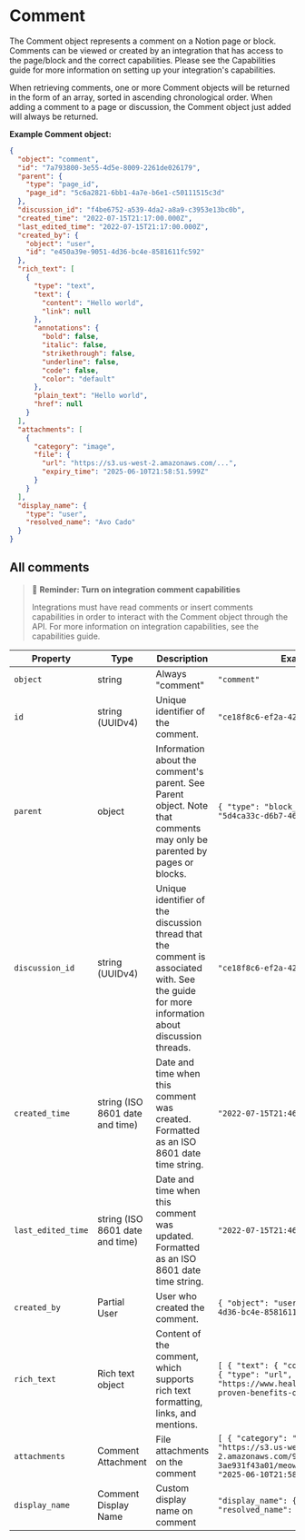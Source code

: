 # Comment

The Comment object represents a comment on a Notion page or block. Comments can be viewed or created by an integration
that has access to the page/block and the correct capabilities. Please see the Capabilities guide for more information
on setting up your integration's capabilities.

When retrieving comments, one or more Comment objects will be returned in the form of an array, sorted in ascending
chronological order. When adding a comment to a page or discussion, the Comment object just added will always be
returned.

**Example Comment object:**

```json
{
  "object": "comment",
  "id": "7a793800-3e55-4d5e-8009-2261de026179",
  "parent": {
    "type": "page_id",
    "page_id": "5c6a2821-6bb1-4a7e-b6e1-c50111515c3d"
  },
  "discussion_id": "f4be6752-a539-4da2-a8a9-c3953e13bc0b",
  "created_time": "2022-07-15T21:17:00.000Z",
  "last_edited_time": "2022-07-15T21:17:00.000Z",
  "created_by": {
    "object": "user",
    "id": "e450a39e-9051-4d36-bc4e-8581611fc592"
  },
  "rich_text": [
    {
      "type": "text",
      "text": {
        "content": "Hello world",
        "link": null
      },
      "annotations": {
        "bold": false,
        "italic": false,
        "strikethrough": false,
        "underline": false,
        "code": false,
        "color": "default"
      },
      "plain_text": "Hello world",
      "href": null
    }
  ],
  "attachments": [
    {
      "category": "image",
      "file": {
        "url": "https://s3.us-west-2.amazonaws.com/...",
        "expiry_time": "2025-06-10T21:58:51.599Z"
      }
    }
  ],
  "display_name": {
    "type": "user",
    "resolved_name": "Avo Cado"
  }
}
```

## All comments

> 📘 **Reminder: Turn on integration comment capabilities**
>
> Integrations must have read comments or insert comments capabilities in order to interact with the Comment object
> through the API.
> For more information on integration capabilities, see the capabilities guide.

| Property           | Type                            | Description                                                                                                                                  | Example value                                                                                                                                                                  |
|--------------------|---------------------------------|----------------------------------------------------------------------------------------------------------------------------------------------|--------------------------------------------------------------------------------------------------------------------------------------------------------------------------------|
| `object`           | string                          | Always "comment"                                                                                                                             | `"comment"`                                                                                                                                                                    |
| `id`               | string (UUIDv4)                 | Unique identifier of the comment.                                                                                                            | `"ce18f8c6-ef2a-427f-b416-43531fc7c117"`                                                                                                                                       |
| `parent`           | object                          | Information about the comment's parent. See Parent object. Note that comments may only be parented by pages or blocks.                       | `{ "type": "block_id", "block_id": "5d4ca33c-d6b7-4675-93d9-84b70af45d1c" }`                                                                                                   |
| `discussion_id`    | string (UUIDv4)                 | Unique identifier of the discussion thread that the comment is associated with. See the guide for more information about discussion threads. | `"ce18f8c6-ef2a-427f-b416-43531fc7c117"`                                                                                                                                       |
| `created_time`     | string (ISO 8601 date and time) | Date and time when this comment was created. Formatted as an ISO 8601 date time string.                                                      | `"2022-07-15T21:46:00.000Z"`                                                                                                                                                   |
| `last_edited_time` | string (ISO 8601 date and time) | Date and time when this comment was updated. Formatted as an ISO 8601 date time string.                                                      | `"2022-07-15T21:46:00.000Z"`                                                                                                                                                   |
| `created_by`       | Partial User                    | User who created the comment.                                                                                                                | `{ "object": "user", "id": "e450a39e-9051-4d36-bc4e-8581611fc592" }`                                                                                                           |
| `rich_text`        | Rich text object                | Content of the comment, which supports rich text formatting, links, and mentions.                                                            | `[ { "text": { "content": "Kale", "link": { "type": "url", "url": "https://www.healthline.com/nutrition/10-proven-benefits-of-kale" } } } ]`                                   |
| `attachments`      | Comment Attachment              | File attachments on the comment                                                                                                              | `[ { "category": "image", "file": { "url": "https://s3.us-west-2.amazonaws.com/9bc6c6e0-32b8-4d55-8c12-3ae931f43a01/meow...", "expiry_time": "2025-06-10T21:58:51.599Z" } } ]` |
| `display_name`     | Comment Display Name            | Custom display name on comment                                                                                                               | `"display_name": { "type": "custom", "resolved_name": "automated response" }`                                                                                                  |